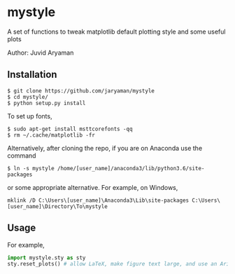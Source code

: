 # mystyle

A set of functions to tweak matplotlib default plotting style and some useful plots

Author: Juvid Aryaman

## Installation

```
$ git clone https://github.com/jaryaman/mystyle
$ cd mystyle/
$ python setup.py install
```

To set up fonts,
```
$ sudo apt-get install msttcorefonts -qq
$ rm ~/.cache/matplotlib -fr
```

Alternatively, after cloning the repo, if you are on Anaconda use the command
```
$ ln -s mystyle /home/[user_name]/anaconda3/lib/python3.6/site-packages
```
or some appropriate alternative. For example, on Windows,
```
mklink /D C:\Users\[user_name]\Anaconda3\Lib\site-packages C:\Users\[user_name]\Directory\To\mystyle
```

## Usage

For example,

```python
import mystyle.sty as sty
sty.reset_plots() # allow LaTeX, make figure text large, and use an Arial font
```
